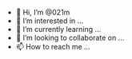 - 👋 Hi, I’m @021m
- 👀 I’m interested in ...
- 🌱 I’m currently learning ...
- 💞️ I’m looking to collaborate on ...
- 📫 How to reach me ...

<!---
021m/021m is a ✨ special ✨ repository because its `README.md` (this file) appears on your GitHub profile.
You can click the Preview link to take a look at your changes.
--->

